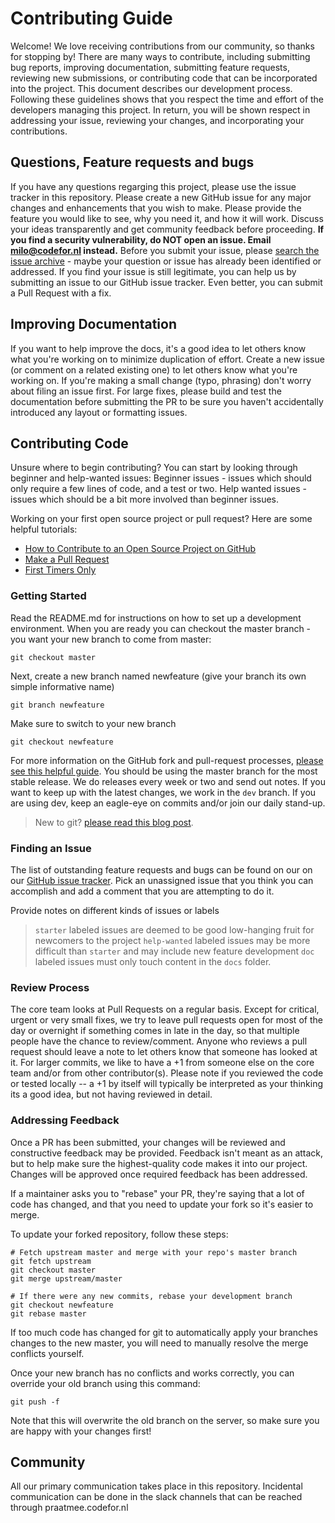 # Contributing Guide

Welcome! We love receiving contributions from our community, so thanks for stopping by! There are many ways to contribute, including submitting bug reports, improving documentation, submitting feature requests, reviewing new submissions, or contributing code that can be incorporated into the project.
This document describes our development process. Following these guidelines shows that you respect the time and effort of the developers managing this project. In return, you will be shown respect in addressing your issue, reviewing your changes, and incorporating your contributions.

## Questions, Feature requests and bugs
If you have any questions regarging this project, please use the issue tracker in this repository. Please create a new GitHub issue for any major changes and enhancements that you wish to make. Please provide the feature you would like to see, why you need it, and how it will work. Discuss your ideas transparently and get community feedback before proceeding.
**If you find a security vulnerability, do NOT open an issue. Email milo@codefor.nl instead.**
Before you submit your issue, please [search the issue archive](https://github.com/codefornl/collections-api/issues) - maybe your question or issue has already been identified or addressed.
If you find your issue is still legitimate, you can help us by submitting an issue to our GitHub issue tracker. Even better, you can submit a Pull Request with a fix.

## Improving Documentation
If you want to help improve the docs, it's a good idea to let others know what you're working on to minimize duplication of effort. Create a new issue (or comment on a related existing one) to let others know what you're working on. If you're making a small change (typo, phrasing) don't worry about filing an issue first. For large fixes, please build and test the documentation before submitting the PR to be sure you haven't accidentally introduced any layout or formatting issues.

## Contributing Code
Unsure where to begin contributing? You can start by looking through beginner and help-wanted issues: Beginner issues - issues which should only require a few lines of code, and a test or two. Help wanted issues - issues which should be a bit more involved than beginner issues.

Working on your first open source project or pull request? Here are some helpful tutorials:
* [How to Contribute to an Open Source Project on GitHub][2]
* [Make a Pull Request][3]
* [First Timers Only][4]

### Getting Started

Read the README.md for instructions on how to set up a development environment. When you are ready you can checkout the master branch - you want your new branch to come from master:
```
git checkout master
```
Next, create a new branch named newfeature (give your branch its own simple informative name)
```
git branch newfeature
```
Make sure to switch to your new branch
```
git checkout newfeature
```
For more information on the GitHub fork and pull-request processes, [please see this helpful guide][5].
You should be using the master branch for the most stable release. We do releases every week or two and send out notes. If you want to keep up with the latest changes, we work in the `dev` branch.  If you are using dev, keep an eagle-eye on commits and/or join our daily stand-up. 

> New to git? [please read this blog post][7].

### Finding an Issue

The list of outstanding feature requests and bugs can be found on our on our [GitHub issue tracker][6]. Pick an unassigned issue that you think you can accomplish and add a comment that you are attempting to do it.

Provide notes on different kinds of issues or labels
> `starter` labeled issues are deemed to be good low-hanging fruit for newcomers to the project
> `help-wanted` labeled issues may be more difficult than `starter` and may include new feature development
> `doc` labeled issues must only touch content in the `docs` folder.

### Review Process

The core team looks at Pull Requests on a regular basis. Except for critical, urgent or very small fixes, we try to leave pull requests open for most of the day or overnight if something comes in late in the day, so that multiple people have the chance to review/comment.  Anyone who reviews a pull request should leave a note to let others know that someone has looked at it.  For larger commits, we like to have a +1 from someone else on the core team and/or from other contributor(s).  Please note if you reviewed the code or tested locally -- a +1 by itself will typically be interpreted as your thinking its a good idea, but not having reviewed in detail.

### Addressing Feedback

Once a PR has been submitted, your changes will be reviewed and constructive feedback may be provided. Feedback isn't meant as an attack, but to help make sure the highest-quality code makes it into our project. Changes will be approved once required feedback has been addressed.

If a maintainer asks you to "rebase" your PR, they're saying that a lot of code has changed, and that you need to update your fork so it's easier to merge.

To update your forked repository, follow these steps:

```
# Fetch upstream master and merge with your repo's master branch
git fetch upstream
git checkout master
git merge upstream/master

# If there were any new commits, rebase your development branch
git checkout newfeature
git rebase master
```

If too much code has changed for git to automatically apply your branches changes to the new master, you will need to manually resolve the merge conflicts yourself.

Once your new branch has no conflicts and works correctly, you can override your old branch using this command:

```
git push -f
```

Note that this will overwrite the old branch on the server, so make sure you are happy with your changes first!

## Community

All our primary communication takes place in this repository. Incidental communication can be done in the slack channels that can be reached through praatmee.codefor.nl

[0]: CODE_OF_CONDUCT.md
[1]: style_guidelines.md
[2]: https://egghead.io/series/how-to-contribute-to-an-open-source-project-on-github
[3]: http://makeapullrequest.com/
[4]: http://www.firsttimersonly.com
[5]: https://gist.github.com/Chaser324/ce0505fbed06b947d962
[6]: link/to/your/project/issue/tracker
[7]: http://tbaggery.com/2008/04/19/a-note-about-git-commit-messages.html
